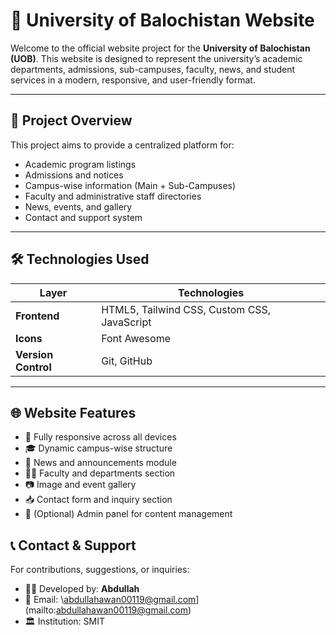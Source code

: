 # 🏫 University of Balochistan Website

Welcome to the official website project for the **University of Balochistan (UOB)**. This website is designed to represent the university’s academic departments, admissions, sub-campuses, faculty, news, and student services in a modern, responsive, and user-friendly format.

---

## 📌 Project Overview

This project aims to provide a centralized platform for:

* Academic program listings
* Admissions and notices
* Campus-wise information (Main + Sub-Campuses)
* Faculty and administrative staff directories
* News, events, and gallery
* Contact and support system

---

## 🛠️ Technologies Used

| Layer               | Technologies                                 |
| ------------------- | -------------------------------------------- |
| **Frontend**        | HTML5, Tailwind CSS, Custom CSS, JavaScript  |
| **Icons**           | Font Awesome                                 |
| **Version Control** | Git, GitHub                                  |

---

## 🌐 Website Features

* 📱 Fully responsive across all devices
* 🎓 Dynamic campus-wise structure
* 📰 News and announcements module
* 🧑‍🎓 Faculty and departments section
* 📷 Image and event gallery
* 📥 Contact form and inquiry section
* 🔐 (Optional) Admin panel for content management




## 📞 Contact & Support

For contributions, suggestions, or inquiries:

* 👨‍💻 Developed by: **Abdullah**
* 📧 Email: \abdullahawan00119@gmail.com](mailto:abdullahawan00119@gmail.com)
* 🏛️ Institution: SMIT



